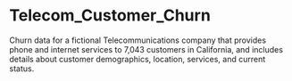# Telecom_Customer_Churn
Churn data for a fictional Telecommunications company that provides phone and internet services to 7,043 customers in California, and includes details about customer demographics, location, services, and current status.
